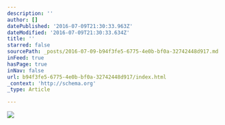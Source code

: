 ```yaml
---
description: ''
author: []
datePublished: '2016-07-09T21:30:33.963Z'
dateModified: '2016-07-09T21:30:33.634Z'
title: ''
starred: false
sourcePath: _posts/2016-07-09-b94f3fe5-6775-4e0b-bf0a-32742448d917.md
inFeed: true
hasPage: true
inNav: false
url: b94f3fe5-6775-4e0b-bf0a-32742448d917/index.html
_context: 'http://schema.org'
_type: Article

---
```

![](https://the-grid-user-content.s3-us-west-2.amazonaws.com/333b4240-0371-4e16-a2ad-cb7b9553c51a.jpg)
